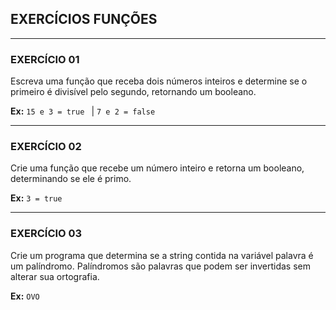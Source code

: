 ## EXERCÍCIOS FUNÇÕES
---
### EXERCÍCIO 01
 Escreva uma função que receba dois números inteiros e determine se o primeiro é divisível pelo segundo, retornando um booleano. 
  
  **Ex:** `15 e 3 = true ` | `7 e 2 = false`

---
### EXERCÍCIO 02
 Crie uma função que recebe um número inteiro e retorna um booleano, determinando se ele é primo.
  
**Ex:** `3 = true`

---
### EXERCÍCIO 03
 Crie um programa que determina se a string contida na variável palavra é um palíndromo. Palíndromos são palavras que podem ser invertidas sem alterar sua ortografia.
  
  **Ex:** `OVO`
